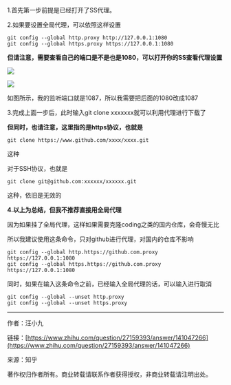 

1.首先第一步前提是已经打开了SS代理。

2.如果要设置全局代理，可以依照这样设置

```
git config --global http.proxy http://127.0.0.1:1080
git config --global https.proxy https://127.0.0.1:1080
```

**但请注意，需要查看自己的端口是不是也是1080，可以打开你的SS查看代理设置**

![](https://pic2.zhimg.com/50/v2-1d5b863661c5fbce60ed104752ddda4e_hd.jpg)

![](https://pic2.zhimg.com/80/v2-1d5b863661c5fbce60ed104752ddda4e_hd.jpg)

如图所示，我的监听端口就是1087，所以我需要把后面的1080改成1087

3.完成上面一步后，此时输入git clone xxxxxxx就可以利用代理进行下载了

**但同时，也请注意，这里指的是https协议，也就是**

```
git clone https://www.github.com/xxxx/xxxx.git
```

这种

对于SSH协议，也就是

```
git clone git@github.com:xxxxxx/xxxxxx.git
```

这种，依旧是无效的

**4.以上为总结，但我不推荐直接用全局代理**

因为如果挂了全局代理，这样如果需要克隆coding之类的国内仓库，会奇慢无比

所以我建议使用这条命令，只对github进行代理，对国内的仓库不影响

```
git config --global http.https://github.com.proxy https://127.0.0.1:1080
git config --global https.https://github.com.proxy https://127.0.0.1:1080
```

同时，如果在输入这条命令之前，已经输入全局代理的话，可以输入进行取消

```
git config --global --unset http.proxy
git config --global --unset https.proxy
```

---

作者：汪小九

链接：[https://www.zhihu.com/question/27159393/answer/141047266](https://www.zhihu.com/question/27159393/answer/141047266)

来源：知乎

著作权归作者所有。商业转载请联系作者获得授权，非商业转载请注明出处。

